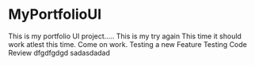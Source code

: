 # MyPortfolioUI
This is my portfolio UI project.....
This is my try again
This time it should work atlest this time.
Come on work.
Testing a new Feature
Testing Code Review
dfgdfgdgd
sadasdadad

